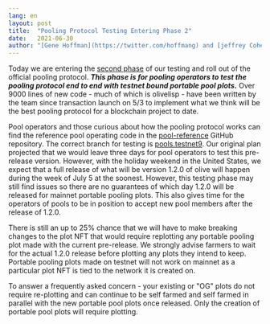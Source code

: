 ```yaml
---
lang: en
layout: post
title:  "Pooling Protocol Testing Entering Phase 2"
date:   2021-06-30
author: "[Gene Hoffman](https://twitter.com/hoffmang) and [jeffrey Cohen](https://twitter.com/jeffreycohen)"
---
```


Today we are entering the [second phase](https://www.olive.net/assets/presentations/2021-06-02_Pooling_for_Pool_Operators.pdf#13) of our testing and roll out of the official pooling protocol. ***This phase is for pooling operators to test the pooling protocol end to end with testnet bound portable pool plots.*** Over 9000 lines of new code - much of which is olivelisp - have been written by the team since transaction launch on 5/3 to implement what we think will be the best pooling protocol for a blockchain project to date.

Pool operators and those curious about how the pooling protocol works can find the reference pool operating code in the [pool-reference](https://github.com/olive-Network/pool-reference) GitHub repository. The correct branch for testing is [pools.testnet9](https://github.com/olive-Network/olive-blockchain/tree/pools.testnet9). Our original plan projected that we would leave three days for pool operators to test this pre-release version. However, with the holiday weekend in the United States, we expect that a full release of what will be version 1.2.0 of olive will happen during the week of July 5 at the soonest. However, this testing phase may still find issues so there are no guarantees of which day 1.2.0 will be released for mainnet portable pooling plots. This also gives time for the operators of pools to be in position to accept new pool members after the release of 1.2.0.

There is still an up to 25% chance that we will have to make breaking changes to the plot NFT that would require replotting any portable pooling plot made with the current pre-release. We strongly advise farmers to wait for the actual 1.2.0 release before plotting any plots they intend to keep. Portable pooling plots made on testnet will not work on mainnet as a particular plot NFT is tied to the network it is created on.

To answer a frequently asked concern - your existing or "OG" plots do not require re-plotting and can continue to be self farmed and self farmed in parallel with the new portable pool plots once released. Only the creation of portable pool plots will require plotting.
